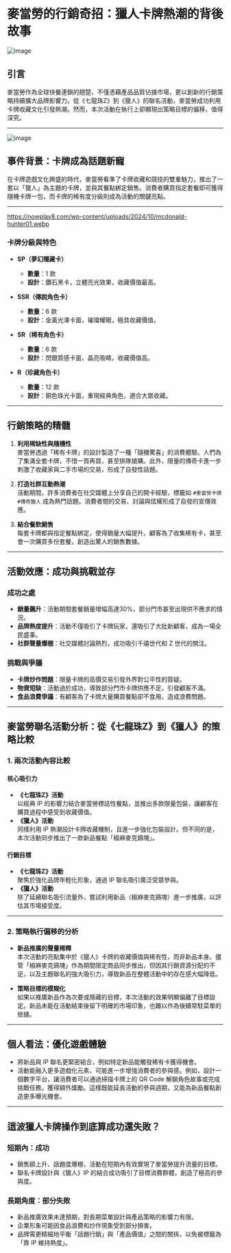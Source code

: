 # 麥當勞的行銷奇招：獵人卡牌熱潮的背後故事

![image](https://github.com/user-attachments/assets/4eba36ec-2f34-44bd-a1f1-5dfd0eaf9b3d)

## 引言
麥當勞作為全球快餐連鎖的翹楚，不僅憑藉產品品質佔據市場，更以創新的行銷策略持續擴大品牌影響力。從《七龍珠Z》到《獵人》的聯名活動，麥當勞成功利用卡牌收藏文化引發熱潮。然而，本次活動在執行上卻顯現出策略目標的偏移，值得深究。

---
![image](https://github.com/user-attachments/assets/068a02ad-4141-4161-9f76-223dcf9775dd)

## 事件背景：卡牌成為話題新寵
在卡牌遊戲文化興盛的時代，麥當勞看準了卡牌收藏和競技的雙重魅力，推出了一套以「獵人」為主題的卡牌，並與其餐點綁定銷售。消費者購買指定套餐即可獲得隨機卡牌一包，而卡牌的稀有度分級則成為活動的關鍵亮點。

---
https://nowplay8.com/wp-content/uploads/2024/10/mcdonald-hunter01.webp
### 卡牌分級與特色
- **SP（夢幻隱藏卡）**  
  - **數量**：1 款  
  - **設計**：鑽石黑卡，立體亮光效果，收藏價值最高。
  
- **SSR（傳說角色卡）**  
  - **數量**：6 款  
  - **設計**：金黃光澤卡面，璀璨耀眼，極具收藏價值。
  
- **SR（稀有角色卡）**  
  - **數量**：6 款  
  - **設計**：閃銀質感卡面，晶亮吸睛，收藏價值高。
  
- **R（珍藏角色卡）**  
  - **數量**：12 款  
  - **設計**：銅色珠光卡面，重現經典角色，適合大眾收藏。

---

## 行銷策略的精髓

1. **利用稀缺性與隨機性**  
   麥當勞透過「稀有卡牌」的設計製造了一種「隨機驚喜」的消費體驗。人們為了集滿全套卡牌，不惜一買再買，甚至排隊搶購。此外，限量的傳奇卡進一步刺激了收藏家與二手市場的交易，形成了自發性話題。

2. **打造社群互動熱潮**  
   活動期間，許多消費者在社交媒體上分享自己的開卡經驗，標籤如 `#麥當勞卡牌` `#傳奇獵人` 成為熱門話題。消費者間的交易、討論與炫耀形成了自發的宣傳效應。

3. **結合餐飲銷售**  
   每套卡牌都與指定餐點綁定，使得銷量大幅提升。顧客為了收集稀有卡，甚至會一次購買多份套餐，創造出驚人的銷售數據。

---

## 活動效應：成功與挑戰並存

### 成功之處
- **銷量飆升**：活動期間套餐銷量增幅高達30%，部分門市甚至出現供不應求的情況。  
- **品牌熱度提升**：活動不僅吸引了卡牌玩家，還吸引了大批新顧客，成為一場全民盛事。  
- **社群聲量爆棚**：社交媒體討論熱烈，成功吸引千禧世代和 Z 世代的關注。

### 挑戰與爭議
- **卡牌炒作問題**：限量卡牌的高價交易引發外界對公平性的質疑。  
- **物資短缺**：活動過於成功，導致部分門市卡牌供應不足，引發顧客不滿。  
- **食品浪費爭議**：有顧客為了卡牌大量購買餐點卻不食用，造成浪費問題。

---

## 麥當勞聯名活動分析：從《七龍珠Z》到《獵人》的策略比較

### 1. 兩次活動內容比較

#### 核心吸引力
- **《七龍珠Z》活動**  
  以經典 IP 的影響力結合麥當勞標誌性餐點，並推出多款限量包裝，讓顧客在購買過程中感受到收藏價值。  
- **《獵人》活動**  
  同樣利用 IP 熱潮設計卡牌收藏機制，且進一步強化包裝設計。但不同的是，本次活動同步推出了一款新品餐點「椒麻麥克鷄塊」。

#### 行銷目標
- **《七龍珠Z》活動**  
  聚焦於強化品牌年輕化形象，通過 IP 聯名吸引廣泛受眾參與。  
- **《獵人》活動**  
  除了延續聯名吸引流量外，嘗試利用新品（椒麻麥克鷄塊）進一步推廣，以評估其市場接受度。

---

### 2. 策略執行偏移的分析

- **新品推廣的聲量稀釋**  
  本次活動的亮點集中於《獵人》卡牌的收藏價值與稀有性，而非新品本身。儘管「椒麻麥克鷄塊」作為期間限定商品同步推出，但因其行銷資源分配的不足，以及主題聯名的強大吸引力，導致新品在整體活動中的存在感大幅降低。

- **策略目標的模糊化**  
  如果以推廣新品作為次要或隱藏的目標，本次活動的效果明顯偏離了目標設定。新品未能在活動結束後留下明確的市場印象，也難以作為後續常駐菜單的依據。

---

## 個人看法：優化遊戲體驗
- 將新品與 IP 聯名更緊密結合，例如特定新品能觸發稀有卡獲得機會。  
- 活動能融入更多遊戲化元素，可能進一步增強消費者的參與感。例如，設計一個數字平台，讓消費者可以通過掃描卡牌上的 QR Code 解鎖角色故事或完成挑戰任務，獲得額外獎勵。這樣既能延長活動的參與週期，又能為新品餐點創造更多曝光機會。

---

## 這波獵人卡牌操作到底算成功還失敗？

### 短期內：成功
- 銷售額上升、話題度爆棚，活動在短期內有效實現了麥當勞提升流量的目標。  
- 聯名卡牌設計與《獵人》IP 的結合成功吸引了目標消費群體，創造了極高的參與度。

### 長期角度：部分失敗
- 新品推廣效果未達預期，對長期菜單設計與產品策略的影響力有限。  
- 企業形象可能因食品浪費和炒作現象受到部分損害。  
- 品牌需更精細地平衡「話題行銷」與「產品價值」之間的關係，以免被標籤為「靠 IP 維持熱度」。
